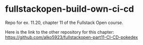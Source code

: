 # fullstackopen-build-own-ci-cd
Repo for ex. 11.20, chapter 11 of the Fullstack Open course.

Here is the link to the other repository for this chapter: https://github.com/alko5923/fullstackopen-part11-CI-CD-pokedex
